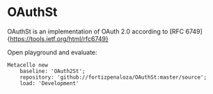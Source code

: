 # OAuthSt
OAuthSt is an implementation of OAuth 2.0 according to [RFC 6749] {https://tools.ietf.org/html/rfc6749}


Open playground and evaluate:

``` smalltalk
Metacello new
	baseline: 'OAuth2St';
	repository: 'github://fortizpenaloza/OAuthSt:master/source';
	load: 'Development'
```
